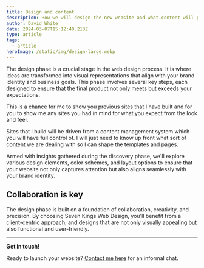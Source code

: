 ```yaml
---
title: Design and content
description: How we will design the new website and what content will power it
author: David White
date: 2024-03-07T15:12:40.213Z
type: article
tags:
  - article
heroImage: /static/img/design-large.webp
---
```

The design phase is a crucial stage in the web design process. It is where ideas are transformed into visual representations that align with your brand identity and business goals. This phase involves several key steps, each designed to ensure that the final product not only meets but exceeds your expectations.

This is a chance for me to show you previous sites that I have built and for you to show me any sites you had in mind for what you expect from the look and feel.

Sites that I build will be driven from a content management system which you will have full control of.  I will just need to know up front what sort of content we are dealing with so I can shape the templates and pages.

Armed with insights gathered during the discovery phase, we'll explore various design elements, color schemes, and layout options to ensure that your website not only captures attention but also aligns seamlessly with your brand identity.

## Collaboration is key

The design phase is built on a foundation of collaboration, creativity, and precision. By choosing Seven Kings Web Design, you'll benefit from a client-centric approach, and designs that are not only visually appealing but also functional and user-friendly.

- - -

**Get in touch!**

Ready to launch your website? [Contact me here](/about/) for an informal chat.
